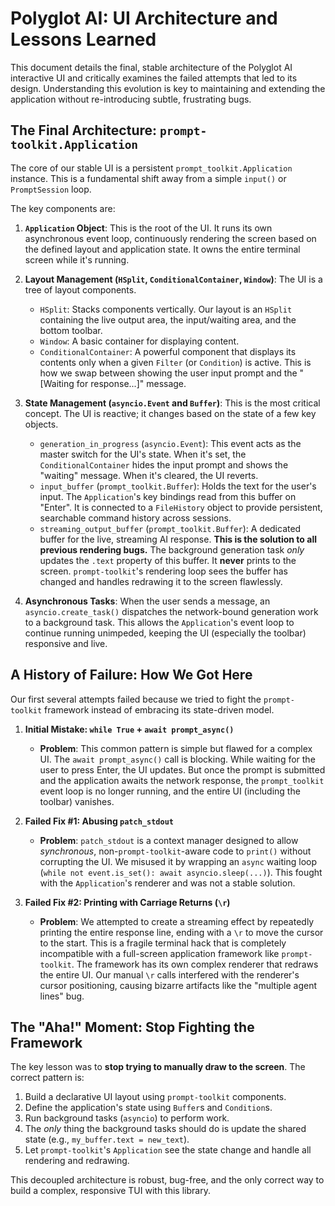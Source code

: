 # Polyglot AI: UI Architecture and Lessons Learned

This document details the final, stable architecture of the Polyglot AI interactive UI and critically examines the failed attempts that led to its design. Understanding this evolution is key to maintaining and extending the application without re-introducing subtle, frustrating bugs.

## The Final Architecture: `prompt-toolkit.Application`

The core of our stable UI is a persistent `prompt_toolkit.Application` instance. This is a fundamental shift away from a simple `input()` or `PromptSession` loop.

The key components are:

1.  **`Application` Object**: This is the root of the UI. It runs its own asynchronous event loop, continuously rendering the screen based on the defined layout and application state. It owns the entire terminal screen while it's running.

2.  **Layout Management (`HSplit`, `ConditionalContainer`, `Window`)**: The UI is a tree of layout components.
    -   `HSplit`: Stacks components vertically. Our layout is an `HSplit` containing the live output area, the input/waiting area, and the bottom toolbar.
    -   `Window`: A basic container for displaying content.
    -   `ConditionalContainer`: A powerful component that displays its contents only when a given `Filter` (or `Condition`) is active. This is how we swap between showing the user input prompt and the "[Waiting for response...]" message.

3.  **State Management (`asyncio.Event` and `Buffer`)**: This is the most critical concept. The UI is reactive; it changes based on the state of a few key objects.
    -   `generation_in_progress` (`asyncio.Event`): This event acts as the master switch for the UI's state. When it's set, the `ConditionalContainer` hides the input prompt and shows the "waiting" message. When it's cleared, the UI reverts.
    -   `input_buffer` (`prompt_toolkit.Buffer`): Holds the text for the user's input. The `Application`'s key bindings read from this buffer on "Enter". It is connected to a `FileHistory` object to provide persistent, searchable command history across sessions.
    -   `streaming_output_buffer` (`prompt_toolkit.Buffer`): A dedicated buffer for the live, streaming AI response. **This is the solution to all previous rendering bugs.** The background generation task *only* updates the `.text` property of this buffer. It **never** prints to the screen. `prompt-toolkit`'s rendering loop sees the buffer has changed and handles redrawing it to the screen flawlessly.

4.  **Asynchronous Tasks**: When the user sends a message, an `asyncio.create_task()` dispatches the network-bound generation work to a background task. This allows the `Application`'s event loop to continue running unimpeded, keeping the UI (especially the toolbar) responsive and live.

## A History of Failure: How We Got Here

Our first several attempts failed because we tried to fight the `prompt-toolkit` framework instead of embracing its state-driven model.

1.  **Initial Mistake: `while True` + `await prompt_async()`**
    -   **Problem**: This common pattern is simple but flawed for a complex UI. The `await prompt_async()` call is blocking. While waiting for the user to press Enter, the UI updates. But once the prompt is submitted and the application awaits the network response, the `prompt_toolkit` event loop is no longer running, and the entire UI (including the toolbar) vanishes.

2.  **Failed Fix #1: Abusing `patch_stdout`**
    -   **Problem**: `patch_stdout` is a context manager designed to allow *synchronous*, non-`prompt-toolkit`-aware code to `print()` without corrupting the UI. We misused it by wrapping an `async` waiting loop (`while not event.is_set(): await asyncio.sleep(...)`). This fought with the `Application`'s renderer and was not a stable solution.

3.  **Failed Fix #2: Printing with Carriage Returns (`\r`)**
    -   **Problem**: We attempted to create a streaming effect by repeatedly printing the entire response line, ending with a `\r` to move the cursor to the start. This is a fragile terminal hack that is completely incompatible with a full-screen application framework like `prompt-toolkit`. The framework has its own complex renderer that redraws the entire UI. Our manual `\r` calls interfered with the renderer's cursor positioning, causing bizarre artifacts like the "multiple agent lines" bug.

## The "Aha!" Moment: Stop Fighting the Framework

The key lesson was to **stop trying to manually draw to the screen**. The correct pattern is:

1.  Build a declarative UI layout using `prompt-toolkit` components.
2.  Define the application's state using `Buffer`s and `Condition`s.
3.  Run background tasks (`asyncio`) to perform work.
4.  The *only* thing the background tasks should do is update the shared state (e.g., `my_buffer.text = new_text`).
5.  Let `prompt-toolkit`'s `Application` see the state change and handle all rendering and redrawing.

This decoupled architecture is robust, bug-free, and the only correct way to build a complex, responsive TUI with this library.
